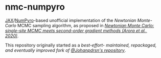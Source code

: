 # nmc-numpyro

[JAX](https://opensource.google/projects/jax)/[NumPyro](http://num.pyro.ai/)-based unofficial implementation of the *Newtonian Monte-Carlo* MCMC sampling algorithm, as proposed in [*Newtonian Monte Carlo: single-site MCMC meets second-order gradient methods (Arora et al., 2020)*](https://arxiv.org/pdf/2001.05567.pdf).  

This repository originally started as a *best-effort- maintained, repackaged, and eventually improved fork of [@Johanpdrsn's repository](https://github.com/Johanpdrsn/Newtonian-Monte-Carlo)*.
